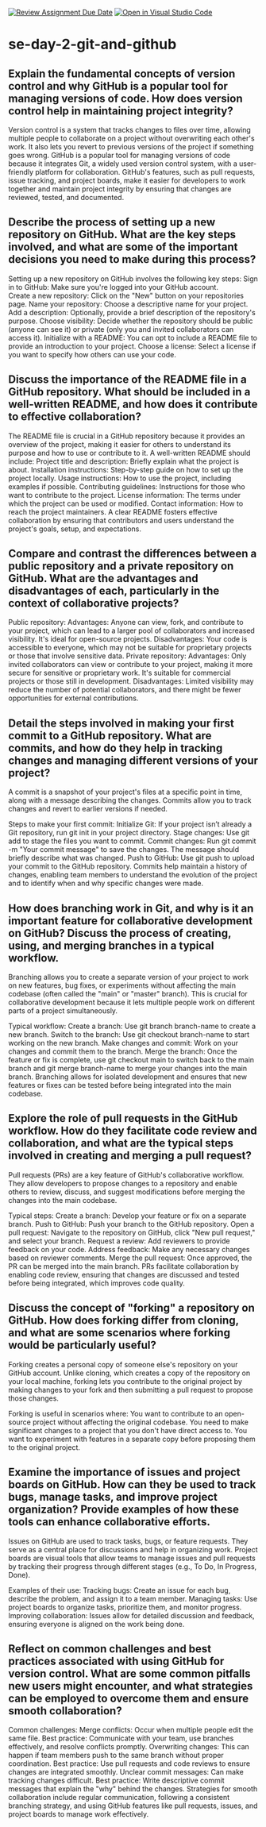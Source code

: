 [![Review Assignment Due Date](https://classroom.github.com/assets/deadline-readme-button-22041afd0340ce965d47ae6ef1cefeee28c7c493a6346c4f15d667ab976d596c.svg)](https://classroom.github.com/a/8wgCKhpZ)
[![Open in Visual Studio Code](https://classroom.github.com/assets/open-in-vscode-2e0aaae1b6195c2367325f4f02e2d04e9abb55f0b24a779b69b11b9e10269abc.svg)](https://classroom.github.com/online_ide?assignment_repo_id=15613900&assignment_repo_type=AssignmentRepo)
# se-day-2-git-and-github
## Explain the fundamental concepts of version control and why GitHub is a popular tool for managing versions of code. How does version control help in maintaining project integrity?
Version control is a system that tracks changes to files over time, allowing multiple people to collaborate on a project without overwriting each other's work. It also lets you revert to previous versions of the project if something goes wrong. GitHub is a popular tool for managing versions of code because it integrates Git, a widely used version control system, with a user-friendly platform for collaboration. GitHub's features, such as pull requests, issue tracking, and project boards, make it easier for developers to work together and maintain project integrity by ensuring that changes are reviewed, tested, and documented.

## Describe the process of setting up a new repository on GitHub. What are the key steps involved, and what are some of the important decisions you need to make during this process?
Setting up a new repository on GitHub involves the following key steps:
  Sign in to GitHub: Make sure you're logged into your GitHub account.    
  Create a new repository: Click on the "New" button on your repositories page.
  Name your repository: Choose a descriptive name for your project.
  Add a description: Optionally, provide a brief description of the repository's purpose.
  Choose visibility: Decide whether the repository should be public (anyone can see it) or private (only you and invited collaborators       can access it).
  Initialize with a README: You can opt to include a README file to provide an introduction to your project.
  Choose a license: Select a license if you want to specify how others can use your code.
  
## Discuss the importance of the README file in a GitHub repository. What should be included in a well-written README, and how does it contribute to effective collaboration?
The README file is crucial in a GitHub repository because it provides an overview of the project, making it easier for others to understand its purpose and how to use or contribute to it. 
A well-written README should include:
  Project title and description: Briefly explain what the project is about.
  Installation instructions: Step-by-step guide on how to set up the project locally.
  Usage instructions: How to use the project, including examples if possible.
  Contributing guidelines: Instructions for those who want to contribute to the project.
  License information: The terms under which the project can be used or modified.
  Contact information: How to reach the project maintainers.
A clear README fosters effective collaboration by ensuring that contributors and users understand the project's goals, setup, and expectations.

## Compare and contrast the differences between a public repository and a private repository on GitHub. What are the advantages and disadvantages of each, particularly in the context of collaborative projects?
Public repository:
  Advantages: Anyone can view, fork, and contribute to your project, which can lead to a larger pool of collaborators and increased visibility. It's ideal for open-source projects.
  Disadvantages: Your code is accessible to everyone, which may not be suitable for proprietary projects or those that involve sensitive data.
Private repository:
  Advantages: Only invited collaborators can view or contribute to your project, making it more secure for sensitive or proprietary work. It's suitable for commercial projects or those still in development.
  Disadvantages: Limited visibility may reduce the number of potential collaborators, and there might be fewer opportunities for external contributions.

## Detail the steps involved in making your first commit to a GitHub repository. What are commits, and how do they help in tracking changes and managing different versions of your project?
A commit is a snapshot of your project's files at a specific point in time, along with a message describing the changes. Commits allow you to track changes and revert to earlier versions if needed.

Steps to make your first commit:
Initialize Git: If your project isn’t already a Git repository, run git init in your project directory.
Stage changes: Use git add to stage the files you want to commit.
Commit changes: Run git commit -m "Your commit message" to save the changes. The message should briefly describe what was changed.
Push to GitHub: Use git push to upload your commit to the GitHub repository.
Commits help maintain a history of changes, enabling team members to understand the evolution of the project and to identify when and why specific changes were made.

## How does branching work in Git, and why is it an important feature for collaborative development on GitHub? Discuss the process of creating, using, and merging branches in a typical workflow.
Branching allows you to create a separate version of your project to work on new features, bug fixes, or experiments without affecting the main codebase (often called the "main" or "master" branch). This is crucial for collaborative development because it lets multiple people work on different parts of a project simultaneously.

Typical workflow:
Create a branch: Use git branch branch-name to create a new branch.
Switch to the branch: Use git checkout branch-name to start working on the new branch.
Make changes and commit: Work on your changes and commit them to the branch.
Merge the branch: Once the feature or fix is complete, use git checkout main to switch back to the main branch and git merge branch-name to merge your changes into the main branch.
Branching allows for isolated development and ensures that new features or fixes can be tested before being integrated into the main codebase.

## Explore the role of pull requests in the GitHub workflow. How do they facilitate code review and collaboration, and what are the typical steps involved in creating and merging a pull request?
Pull requests (PRs) are a key feature of GitHub's collaborative workflow. They allow developers to propose changes to a repository and enable others to review, discuss, and suggest modifications before merging the changes into the main codebase.

Typical steps:
Create a branch: Develop your feature or fix on a separate branch.
Push to GitHub: Push your branch to the GitHub repository.
Open a pull request: Navigate to the repository on GitHub, click "New pull request," and select your branch.
Request a review: Add reviewers to provide feedback on your code.
Address feedback: Make any necessary changes based on reviewer comments.
Merge the pull request: Once approved, the PR can be merged into the main branch.
PRs facilitate collaboration by enabling code review, ensuring that changes are discussed and tested before being integrated, which improves code quality.

## Discuss the concept of "forking" a repository on GitHub. How does forking differ from cloning, and what are some scenarios where forking would be particularly useful?
Forking creates a personal copy of someone else's repository on your GitHub account. Unlike cloning, which creates a copy of the repository on your local machine, forking lets you contribute to the original project by making changes to your fork and then submitting a pull request to propose those changes.

Forking is useful in scenarios where:
You want to contribute to an open-source project without affecting the original codebase.
You need to make significant changes to a project that you don't have direct access to.
You want to experiment with features in a separate copy before proposing them to the original project.

## Examine the importance of issues and project boards on GitHub. How can they be used to track bugs, manage tasks, and improve project organization? Provide examples of how these tools can enhance collaborative efforts.
Issues on GitHub are used to track tasks, bugs, or feature requests. They serve as a central place for discussions and help in organizing work. Project boards are visual tools that allow teams to manage issues and pull requests by tracking their progress through different stages (e.g., To Do, In Progress, Done).

Examples of their use:
Tracking bugs: Create an issue for each bug, describe the problem, and assign it to a team member.
Managing tasks: Use project boards to organize tasks, prioritize them, and monitor progress.
Improving collaboration: Issues allow for detailed discussion and feedback, ensuring everyone is aligned on the work being done.

## Reflect on common challenges and best practices associated with using GitHub for version control. What are some common pitfalls new users might encounter, and what strategies can be employed to overcome them and ensure smooth collaboration?
Common challenges:
Merge conflicts: Occur when multiple people edit the same file. Best practice: Communicate with your team, use branches effectively, and resolve conflicts promptly.
Overwriting changes: This can happen if team members push to the same branch without proper coordination. Best practice: Use pull requests and code reviews to ensure changes are integrated smoothly.
Unclear commit messages: Can make tracking changes difficult. Best practice: Write descriptive commit messages that explain the "why" behind the changes.
Strategies for smooth collaboration include regular communication, following a consistent branching strategy, and using GitHub features like pull requests, issues, and project boards to manage work effectively.
